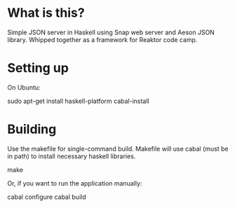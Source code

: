 # What is this?

Simple JSON server in Haskell using Snap web server and Aeson JSON library. Whipped together as a framework for Reaktor code camp.

# Setting up

On Ubuntu:

sudo apt-get install haskell-platform cabal-install

# Building

Use the makefile for single-command build. Makefile will use cabal (must be in path) to install necessary haskell libraries.

  make

Or, if you want to run the application manually:

  cabal configure
  cabal build

